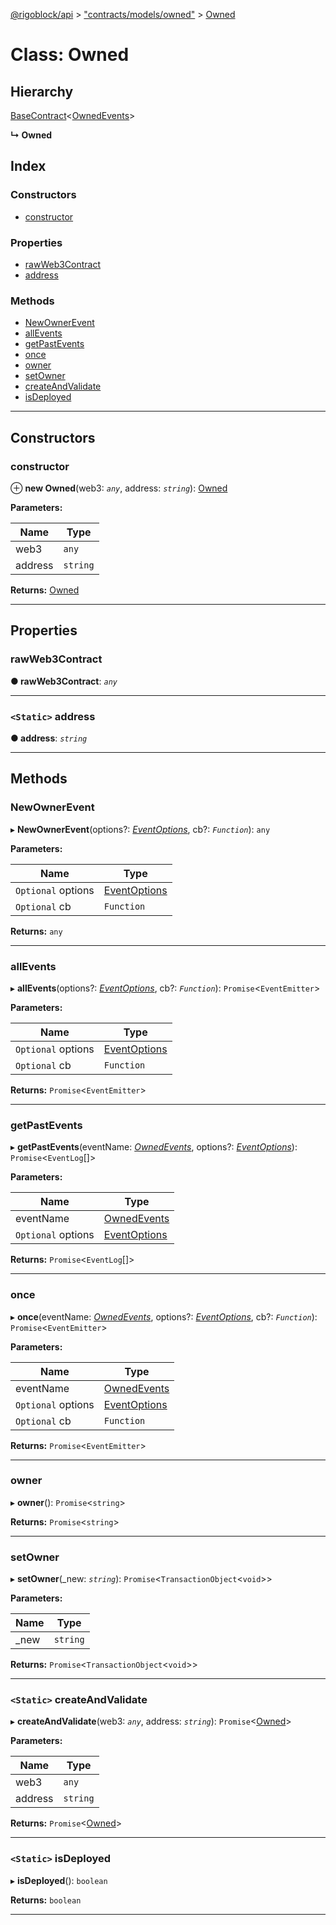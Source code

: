 [@rigoblock/api](../README.md) > ["contracts/models/owned"](../modules/_contracts_models_owned_.md) > [Owned](../classes/_contracts_models_owned_.owned.md)

# Class: Owned

## Hierarchy

 [BaseContract](_contracts_basecontract_.basecontract.md)<[OwnedEvents](../enums/_contracts_models_owned_.ownedevents.md)>

**↳ Owned**

## Index

### Constructors

* [constructor](_contracts_models_owned_.owned.md#constructor)

### Properties

* [rawWeb3Contract](_contracts_models_owned_.owned.md#rawweb3contract)
* [address](_contracts_models_owned_.owned.md#address)

### Methods

* [NewOwnerEvent](_contracts_models_owned_.owned.md#newownerevent)
* [allEvents](_contracts_models_owned_.owned.md#allevents)
* [getPastEvents](_contracts_models_owned_.owned.md#getpastevents)
* [once](_contracts_models_owned_.owned.md#once)
* [owner](_contracts_models_owned_.owned.md#owner)
* [setOwner](_contracts_models_owned_.owned.md#setowner)
* [createAndValidate](_contracts_models_owned_.owned.md#createandvalidate)
* [isDeployed](_contracts_models_owned_.owned.md#isdeployed)

---

## Constructors

<a id="constructor"></a>

###  constructor

⊕ **new Owned**(web3: *`any`*, address: *`string`*): [Owned](_contracts_models_owned_.owned.md)

**Parameters:**

| Name | Type |
| ------ | ------ |
| web3 | `any` |
| address | `string` |

**Returns:** [Owned](_contracts_models_owned_.owned.md)

___

## Properties

<a id="rawweb3contract"></a>

###  rawWeb3Contract

**● rawWeb3Contract**: *`any`*

___
<a id="address"></a>

### `<Static>` address

**● address**: *`string`*

___

## Methods

<a id="newownerevent"></a>

###  NewOwnerEvent

▸ **NewOwnerEvent**(options?: *[EventOptions](../interfaces/_contracts_basecontract_.eventoptions.md)*, cb?: *`Function`*): `any`

**Parameters:**

| Name | Type |
| ------ | ------ |
| `Optional` options | [EventOptions](../interfaces/_contracts_basecontract_.eventoptions.md) |
| `Optional` cb | `Function` |

**Returns:** `any`

___
<a id="allevents"></a>

###  allEvents

▸ **allEvents**(options?: *[EventOptions](../interfaces/_contracts_basecontract_.eventoptions.md)*, cb?: *`Function`*): `Promise`<`EventEmitter`>

**Parameters:**

| Name | Type |
| ------ | ------ |
| `Optional` options | [EventOptions](../interfaces/_contracts_basecontract_.eventoptions.md) |
| `Optional` cb | `Function` |

**Returns:** `Promise`<`EventEmitter`>

___
<a id="getpastevents"></a>

###  getPastEvents

▸ **getPastEvents**(eventName: *[OwnedEvents](../enums/_contracts_models_owned_.ownedevents.md)*, options?: *[EventOptions](../interfaces/_contracts_basecontract_.eventoptions.md)*): `Promise`<`EventLog`[]>

**Parameters:**

| Name | Type |
| ------ | ------ |
| eventName | [OwnedEvents](../enums/_contracts_models_owned_.ownedevents.md) |
| `Optional` options | [EventOptions](../interfaces/_contracts_basecontract_.eventoptions.md) |

**Returns:** `Promise`<`EventLog`[]>

___
<a id="once"></a>

###  once

▸ **once**(eventName: *[OwnedEvents](../enums/_contracts_models_owned_.ownedevents.md)*, options?: *[EventOptions](../interfaces/_contracts_basecontract_.eventoptions.md)*, cb?: *`Function`*): `Promise`<`EventEmitter`>

**Parameters:**

| Name | Type |
| ------ | ------ |
| eventName | [OwnedEvents](../enums/_contracts_models_owned_.ownedevents.md) |
| `Optional` options | [EventOptions](../interfaces/_contracts_basecontract_.eventoptions.md) |
| `Optional` cb | `Function` |

**Returns:** `Promise`<`EventEmitter`>

___
<a id="owner"></a>

###  owner

▸ **owner**(): `Promise`<`string`>

**Returns:** `Promise`<`string`>

___
<a id="setowner"></a>

###  setOwner

▸ **setOwner**(_new: *`string`*): `Promise`<`TransactionObject`<`void`>>

**Parameters:**

| Name | Type |
| ------ | ------ |
| _new | `string` |

**Returns:** `Promise`<`TransactionObject`<`void`>>

___
<a id="createandvalidate"></a>

### `<Static>` createAndValidate

▸ **createAndValidate**(web3: *`any`*, address: *`string`*): `Promise`<[Owned](_contracts_models_owned_.owned.md)>

**Parameters:**

| Name | Type |
| ------ | ------ |
| web3 | `any` |
| address | `string` |

**Returns:** `Promise`<[Owned](_contracts_models_owned_.owned.md)>

___
<a id="isdeployed"></a>

### `<Static>` isDeployed

▸ **isDeployed**(): `boolean`

**Returns:** `boolean`

___

